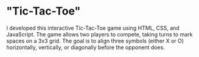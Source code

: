 # "Tic-Tac-Toe"
I developed this interactive Tic-Tac-Toe game using HTML, CSS, and JavaScript. The game allows two players to compete, taking turns to mark spaces on a 3x3 grid. The goal is to align three symbols (either X or O) horizontally, vertically, or diagonally before the opponent does.
